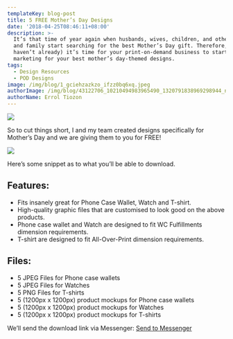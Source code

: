 ```yaml
---
templateKey: blog-post
title: 5 FREE Mother’s Day Designs
date: '2018-04-25T08:46:11+08:00'
description: >-
  It’s that time of year again when husbands, wives, children, and other friends
  and family start searching for the best Mother’s Day gift. Therefore, (if you
  haven’t already) it’s time for your print-on-demand business to start
  marketing for your best mother’s day-themed designs.
tags:
  - Design Resources
  - POD Designs
image: /img/blog/1_gciehzazkzo_ifzz0bq6xq.jpeg
authorImage: /img/blog/43122706_10210494983965490_1320791838969298944_n.jpg
authorName: Errol Tiozon
---
```

<img src="https://res.cloudinary.com/teembr/image/upload/v1541897210/img/blog/1_GciehzazKZO_ifZZ0Bq6xQ.jpg" class="img-center" />

So to cut things short, I and my team created designs specifically for Mother’s Day and we are giving them to you for FREE!

<img src="https://res.cloudinary.com/teembr/image/upload/v1541897210/img/blog/1_GkOY1Sperp6lOVmYwGAQHw.jpg" class="img-center" />

Here’s some snippet as to what you’ll be able to download.

## Features:

* Fits insanely great for Phone Case Wallet, Watch and T-shirt.
* High-quality graphic files that are customised to look good on the above products.
* Phone case wallet and Watch are designed to fit WC Fulfillments dimension requirements.
* T-shirt are designed to fit All-Over-Print dimension requirements.

## Files:

* 5 JPEG Files for Phone case wallets
* 5 JPEG Files for Watches
* 5 PNG Files for T-shirts
* 5 (1200px x 1200px) product mockups for Phone case wallets
* 5 (1200px x 1200px) product mockups for Watches
* 5 (1200px x 1200px) product mockups for T-shirts

<p class="custom-hr"></p>

We’ll send the download link via Messenger: [Send to Messenger](https://m.me/teembrdesigns?ref=w1806272)
